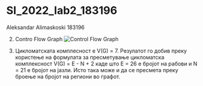 # SI_2022_lab2_183196

Aleksandar Alimaskoski 183196

2. Contro Flow Graph
![Control Flow Graph](https://user-images.githubusercontent.com/63553277/170697190-5e115a82-4c5c-4359-b6f2-f624a997c656.png)

3. Цикломатската комплесност е V(G) = 7. Резулатот го добив преку користење на формулата за пресметување цикломатска комплексност V(G) = E - N + 2
каде што Е = 26 е бројот на рабови и N = 21 е бројот на јазли. Исто така може и да се пресмета преку броење на бројот на региони во графот.

